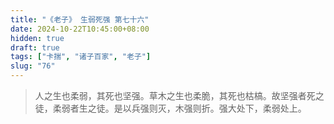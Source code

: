 ```yaml
---
title: "《老子》 生弱死强 第七十六"
date: 2024-10-22T10:45:00+08:00
hidden: true
draft: true
tags: ["卡揣", "诸子百家", "老子"]
slug: "76"
---
```


> 人之生也柔弱，其死也坚强。草木之生也柔脆，其死也枯槁。故坚强者死之徒，柔弱者生之徒。是以兵强则灭，木强则折。强大处下，柔弱处上。